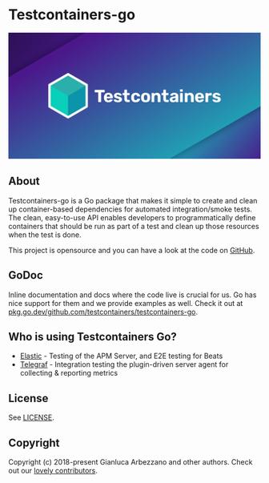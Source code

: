 # Testcontainers-go

![Testcontainers logo](./logo.png)

## About

Testcontainers-go is a Go package that makes it simple to create and clean up container-based dependencies for
automated integration/smoke tests. The clean, easy-to-use API enables developers to programmatically define containers
that should be run as part of a test and clean up those resources when the test is done.

This project is opensource and you can have a look at the code on
[GitHub](https://github.com/testcontainers/testcontainers-go).

## GoDoc

Inline documentation and docs where the code live is crucial for us. Go has nice support for them and we provide
examples as well. Check it out at
[pkg.go.dev/github.com/testcontainers/testcontainers-go](https://pkg.go.dev/github.com/testcontainers/testcontainers-go).

## Who is using Testcontainers Go?

* [Elastic](https://www.elastic.co) - Testing of the APM Server, and E2E testing for Beats
* [Telegraf](https://www.influxdata.com/time-series-platform/telegraf/) - Integration testing the plugin-driven server agent for collecting & reporting metrics

## License

See [LICENSE](https://github.com/testcontainers/testcontainers-go/blob/main/LICENSE).

## Copyright

Copyright (c) 2018-present Gianluca Arbezzano and other authors. Check out our
[lovely contributors](https://github.com/testcontainers/testcontainers-go/graphs/contributors).
